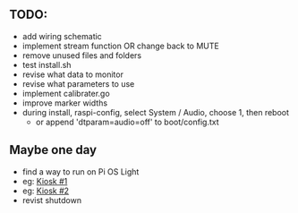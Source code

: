 ## TODO:

- add wiring schematic
- implement stream function OR change back to MUTE 
- remove unused files and folders
- test install.sh
- revise what data to monitor
- revise what parameters to use
- implement calibrater.go
- improve marker widths
- during install, raspi-config, select System / Audio, choose 1, then reboot
    - or append 'dtparam=audio=off' to boot/config.txt

## Maybe one day

- find a way to run on Pi OS Light
- eg: [Kiosk #1](https://raspberrypi.stackexchange.com/questions/120345/starting-rpi-gui-application-at-boot-without-desktop-gui-and-other-functionaliti)
- eg: [Kiosk #2](https://medium.com/@daddycat/setting-up-raspberry-pi-to-launch-python-gui-app-without-raspbian-desktop-5022a90e5b63)
- revist shutdown
